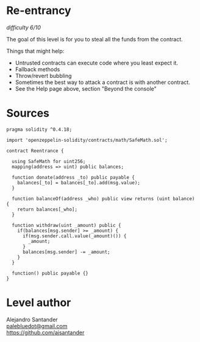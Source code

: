 # Re-entrancy
_difficulty 6/10_

The goal of this level is for you to steal all the funds from the contract.  


Things that might help:  
- Untrusted contracts can execute code where you least expect it.  
- Fallback methods  
- Throw/revert bubbling  
- Sometimes the best way to attack a contract is with another contract.  
- See the Help page above, section "Beyond the console"  

# Sources

```
pragma solidity ^0.4.18;

import 'openzeppelin-solidity/contracts/math/SafeMath.sol';

contract Reentrance {
  
  using SafeMath for uint256;
  mapping(address => uint) public balances;

  function donate(address _to) public payable {
    balances[_to] = balances[_to].add(msg.value);
  }

  function balanceOf(address _who) public view returns (uint balance) {
    return balances[_who];
  }

  function withdraw(uint _amount) public {
    if(balances[msg.sender] >= _amount) {
      if(msg.sender.call.value(_amount)()) {
        _amount;
      }
      balances[msg.sender] -= _amount;
    }
  }

  function() public payable {}
}
```

# Level author  
Alejandro Santander  
palebluedot@gmail.com  
https://github.com/ajsantander  
